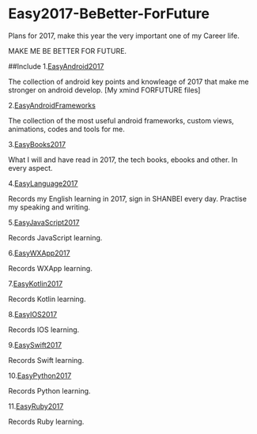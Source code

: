# Easy2017-BeBetter-ForFuture

Plans for 2017, make this year the very important one of my Career life. 

MAKE ME BE BETTER FOR FUTURE.

##Include
1.[EasyAndroid2017](https://github.com/mazouri/EasyAndroid2017)

The collection of android key points and knowleage of 2017 that make me stronger on android develop. [My xmind FORFUTURE files]

2.[EasyAndroidFrameworks](https://github.com/mazouri/EasyAndroidFrameworks)

The collection of the most useful android frameworks, custom views, animations, codes and tools for me.

3.[EasyBooks2017](https://github.com/mazouri/EasyBooks2017)

What I will and have read in 2017, the tech books, ebooks and other. In every aspect.

4.[EasyLanguage2017](https://github.com/mazouri/EasyLanguage2017)

Records my English learning in 2017, sign in SHANBEI every day. Practise my speaking and writing.

5.[EasyJavaScript2017](https://github.com/mazouri/EasyJavaScript2017)

Records JavaScript learning.

6.[EasyWXApp2017](https://github.com/mazouri/EasyWXApp2017)

Records WXApp learning.

7.[EasyKotlin2017](https://github.com/mazouri/EasyKotlin2017)

Records Kotlin learning.

8.[EasyIOS2017](https://github.com/mazouri/EasyIOS2017)

Records IOS learning.

9.[EasySwift2017](https://github.com/mazouri/EasySwift2017)

Records Swift learning.

10.[EasyPython2017](https://github.com/mazouri/EasyPython2017)

Records Python learning.

11.[EasyRuby2017](https://github.com/mazouri/EasyRuby2017)

Records Ruby learning.
